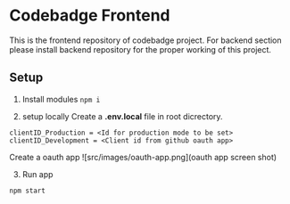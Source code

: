 # Codebadge Frontend
This is the frontend repository of codebadge project. For backend section please install backend repository for the proper working of this project.
## Setup
1. Install modules 
```npm i```

2. setup locally
Create a **.env.local** file in root dicrectory.
```
clientID_Production = <Id for production mode to be set>
clientID_Development = <Client id from github oauth app>
``` 

Create a oauth app
![src/images/oauth-app.png](oauth app screen shot)

3. Run app

```npm start```
